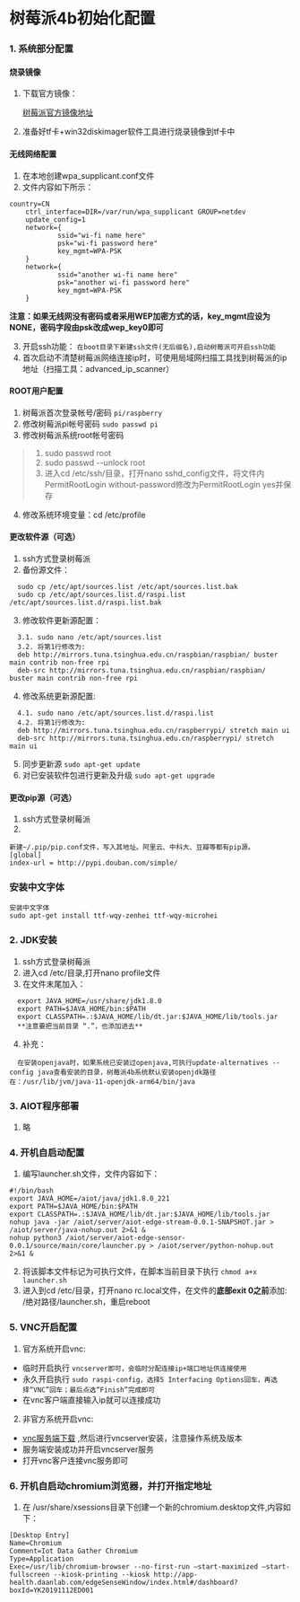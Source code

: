 # 树莓派4b初始化配置

### 1. 系统部分配置

#### 烧录镜像
1. 下载官方镜像：<p><a href ="https://www.raspberrypi.org/downloads/raspbian/">树莓派官方镜像地址</a></p>
2. 准备好tf卡+win32diskimager软件工具进行烧录镜像到tf卡中

#### 无线网络配置
1. 在本地创建wpa_supplicant.conf文件
2. 文件内容如下所示：
```
country=CN
	ctrl_interface=DIR=/var/run/wpa_supplicant GROUP=netdev
	update_config=1
	network={
    		ssid="wi-fi name here"
    		psk="wi-fi password here"
    		key_mgmt=WPA-PSK
	}
	network={
    		ssid="another wi-fi name here"
    		psk="another wi-fi password here"
    		key_mgmt=WPA-PSK
	}
```
**注意：如果无线网没有密码或者采用WEP加密方式的话，key_mgmt应设为NONE，密码字段由psk改成wep_key0即可**

3. 开启ssh功能：
 `在boot目录下新建ssh文件(无后缀名),启动树莓派可开启ssh功能`
4. 首次启动不清楚树莓派网络连接ip时，可使用局域网扫描工具找到树莓派的ip地址（扫描工具：advanced_ip_scanner）

#### ROOT用户配置
1. 树莓派首次登录帐号/密码
`pi/raspberry`
2. 修改树莓派pi帐号密码
`sudo passwd pi`
3. 修改树莓派系统root帐号密码
  > 1. sudo passwd root
  > 2. sudo passwd --unlock root
  > 3. 进入cd /etc/ssh/目录，打开nano sshd_config文件，将文件内PermitRootLogin without-password修改为PermitRootLogin yes并保存
4. 修改系统环境变量：cd /etc/profile

#### 更改软件源（可选）
1. ssh方式登录树莓派
2. 备份源文件：
```
  sudo cp /etc/apt/sources.list /etc/apt/sources.list.bak
  sudo cp /etc/apt/sources.list.d/raspi.list /etc/apt/sources.list.d/raspi.list.bak
```
3. 修改软件更新源配置：
```
  3.1. sudo nano /etc/apt/sources.list
  3.2. 将第1行修改为:  
  deb http://mirrors.tuna.tsinghua.edu.cn/raspbian/raspbian/ buster main contrib non-free rpi
  deb-src http://mirrors.tuna.tsinghua.edu.cn/raspbian/raspbian/ buster main contrib non-free rpi
```
4. 修改系统更新源配置:
```
  4.1. sudo nano /etc/apt/sources.list.d/raspi.list
  4.2. 将第1行修改为:  
  deb http://mirrors.tuna.tsinghua.edu.cn/raspberrypi/ stretch main ui
  deb-src http://mirrors.tuna.tsinghua.edu.cn/raspberrypi/ stretch main ui
```
5. 同步更新源
  `sudo apt-get update`
6. 对已安装软件包进行更新及升级
  `sudo apt-get upgrade`

#### 更改pip源（可选）
1. ssh方式登录树莓派
2. 
```
新建~/.pip/pip.conf文件，写入其地址。阿里云、中科大、豆瓣等都有pip源。
[global]
index-url = http://pypi.douban.com/simple/
```

### 安装中文字体
```
安装中文字体
sudo apt-get install ttf-wqy-zenhei ttf-wqy-microhei
```

### 2. JDK安装
1. ssh方式登录树莓派
2. 进入cd /etc/目录,打开nano profile文件
3. 在文件末尾加入：
```
  export JAVA_HOME=/usr/share/jdk1.8.0
  export PATH=$JAVA_HOME/bin:$PATH
  export CLASSPATH=.:$JAVA_HOME/lib/dt.jar:$JAVA_HOME/lib/tools.jar
  **注意要把当前目录 “.”，也添加进去**
```
4. 补充：
```
  在安装openjava时，如果系统已安装过openjava,可执行update-alternatives --config java查看安装的目录，树莓派4b系统默认安装openjdk路径在：/usr/lib/jvm/java-11-openjdk-arm64/bin/java
```

### 3. AIOT程序部署
1. 略


### 4. 开机自启动配置
1. 编写launcher.sh文件，文件内容如下：
```
#!/bin/bash
export JAVA_HOME=/aiot/java/jdk1.8.0_221
export PATH=$JAVA_HOME/bin:$PATH
export CLASSPATH=.:$JAVA_HOME/lib/dt.jar:$JAVA_HOME/lib/tools.jar
nohup java -jar /aiot/server/aiot-edge-stream-0.0.1-SNAPSHOT.jar > /aiot/server/java-nohup.out 2>&1 &
nohup python3 /aiot/server/aiot-edge-sensor-0.0.1/source/main/core/launcher.py > /aiot/server/python-nohup.out 2>&1 &
```
2. 将该脚本文件标记为可执行文件，在脚本当前目录下执行
`chmod a+x launcher.sh`
3. 进入到cd /etc/目录，打开nano rc.local文件，在文件的**底部exit 0之前**添加: /绝对路径/launcher.sh，重启reboot



### 5. VNC开启配置
1. 官方系统开启vnc:
  * 临时开启执行 `vncserver即可，会临时分配连接ip+端口地址供连接使用`
  * 永久开启执行 `sudo raspi-config，选择5 Interfacing Options回车，再选择“VNC”回车；最后点选“Finish”完成即可`
  * 在vnc客户端直接输入ip就可以连接成功
2. 非官方系统开启vnc:
  * <a href="https://www.realvnc.com/en/connect/download/vnc/">vnc服务端下载</a> ,然后进行vncserver安装，注意操作系统及版本
  * 服务端安装成功并开启vncserver服务
  * 打开vnc客户连接vnc服务即可
  

### 6. 开机自启动chromium浏览器，并打开指定地址
1. 在 /usr/share/xsessions目录下创建一个新的chromium.desktop文件,内容如下：
```
[Desktop Entry]
Name=Chromium
Comment=Iot Data Gather Chromium
Type=Application
Exec=/usr/lib/chromium-browser --no-first-run –start-maximized –start-fullscreen --kiosk-printing --kiosk http://app-health.daanlab.com/edgeSenseWindow/index.html#/dashboard?boxId=YK20191112ED001
```








